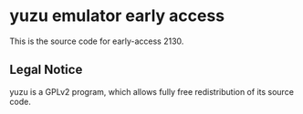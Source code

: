 yuzu emulator early access
=============

This is the source code for early-access 2130.

## Legal Notice

yuzu is a GPLv2 program, which allows fully free redistribution of its source code.